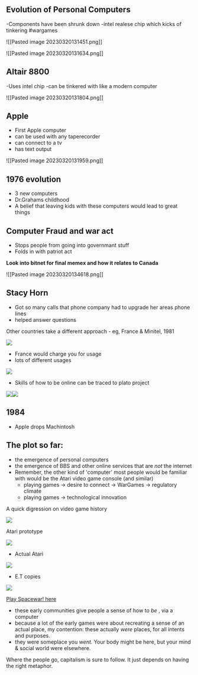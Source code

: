 ## Evolution of Personal Computers

-Components have been shrunk down
-intel realese chip which kicks of tinkering 
#wargames

![[Pasted image 20230320131451.png]]

![[Pasted image 20230320131634.png]]

## Altair 8800
-Uses intel chip
-can be tinkered with like a modern computer


![[Pasted image 20230320131804.png]]

## Apple

- First Apple computer
- can be used with any taperecorder
- can connect to a tv
- has text output


![[Pasted image 20230320131959.png]]

## 1976 evolution

- 3 new computers
- Dr.Grahams childhood
- A belief that leaving kids with these computers would lead to great things


## Computer Fraud and war act

- Stops people from going into governmant stuff
- Folds in with patriot act

**Look into bitnet for final memex and how it relates to Canada**

![[Pasted image 20230320134618.png]]

## Stacy Horn

- Got so many calls that phone company had to upgrade her areas phone lines
- helped answer questions


Other countries take a different approach - eg, France & Minitel, 1981

![](https://shawngraham.github.io/hist1900/assets/slides/timeline_networking.web_1981_minitel.jpg)
- France would charge you for usage
- lots of different usages

![](https://shawngraham.github.io/hist1900/assets/slides/PLATO9-1280x871.png)
- Skills of how to be online can be traced to plato project


![](https://shawngraham.github.io/hist1900/assets/slides/plato-iv-76ab9800cba086f244887e6523b84cfba9cfc1ab.jpg)![](https://shawngraham.github.io/hist1900/assets/slides/PLATO4-1280x1242.png)


## 1984
- Apple drops Machintosh


## The plot so far:

-   the emergence of personal computers
-   the emergence of BBS and other online services that are _not_ the internet
-   Remember, the other kind of 'computer' most people would be familiar with would be the Atari video game console (and similar)
    -   playing games -> desire to connect -> WarGames -> regulatory climate
    -   playing games -> technological innovation

A quick digression on video game history

![](https://shawngraham.github.io/hist1900/assets/slides/timeline_graphics.games_1977.atari.jpg)

Atari prototype


![](https://shawngraham.github.io/hist1900/assets/slides/timeline_memorystorage_1977.atarivcs.jpg)


- Actual Atari


![](https://shawngraham.github.io/hist1900/assets/slides/640px-ET!_(14027894224).jpg)

- E.T copies


![](https://shawngraham.github.io/hist1900/assets/slides/Jerry_lawson_ca_1980.png)

[Play Spacewar! here](https://www.masswerk.at/spacewar/)

-   these early communities give people a sense of how to _be_ , via a computer
-   because a lot of the early games were about recreating a sense of an actual place, my contention: these actually _were_ places, for all intents and purposes.
-   they were someplace you _went._ Your body might be here, but your mind & social world were elsewhere.



Where the people go, capitalism is sure to follow. It just depends on having the right metaphor.